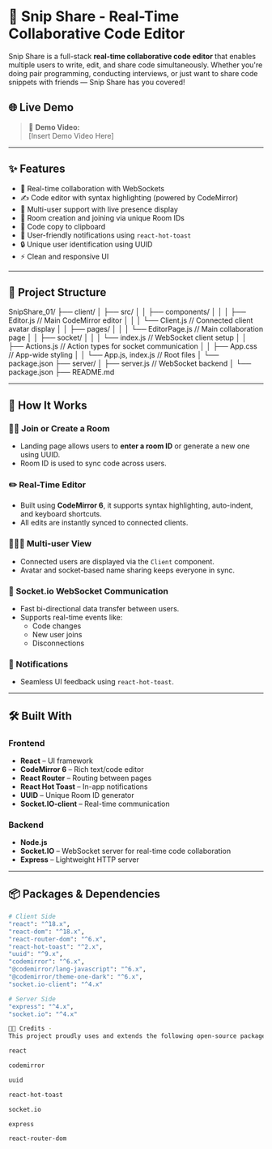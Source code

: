 # 🚀 Snip Share - Real-Time Collaborative Code Editor

Snip Share is a full-stack **real-time collaborative code editor** that enables multiple users to write, edit, and share code simultaneously. Whether you're doing pair programming, conducting interviews, or just want to share code snippets with friends — Snip Share has you covered!

## 🌐 Live Demo

> 🎥 **Demo Video:**  
> [Insert Demo Video Here]  
---

## ✨ Features

- 🔗 Real-time collaboration with WebSockets
- ✍️ Code editor with syntax highlighting (powered by CodeMirror)
- 🧠 Multi-user support with live presence display
- 🚪 Room creation and joining via unique Room IDs
- 🧹 Code copy to clipboard
- 💬 User-friendly notifications using `react-hot-toast`
- 🔒 Unique user identification using UUID
- ⚡ Clean and responsive UI

---

## 🧱 Project Structure
SnipShare_01/
├── client/
│ ├── src/
│ │ ├── components/
│ │ │ ├── Editor.js // Main CodeMirror editor
│ │ │ └── Client.js // Connected client avatar display
│ │ ├── pages/
│ │ │ └── EditorPage.js // Main collaboration page
│ │ ├── socket/
│ │ │ └── index.js // WebSocket client setup
│ │ ├── Actions.js // Action types for socket communication
│ │ ├── App.css // App-wide styling
│ │ └── App.js, index.js // Root files
│ └── package.json
├── server/
│ ├── server.js // WebSocket backend
│ └── package.json
├── README.md


---

## 🔧 How It Works

### 🧑‍💻 Join or Create a Room
- Landing page allows users to **enter a room ID** or generate a new one using UUID.
- Room ID is used to sync code across users.

### ✏️ Real-Time Editor
- Built using **CodeMirror 6**, it supports syntax highlighting, auto-indent, and keyboard shortcuts.
- All edits are instantly synced to connected clients.

### 🧑‍🤝‍🧑 Multi-user View
- Connected users are displayed via the `Client` component.
- Avatar and socket-based name sharing keeps everyone in sync.

### 📡 Socket.io WebSocket Communication
- Fast bi-directional data transfer between users.
- Supports real-time events like:
  - Code changes
  - New user joins
  - Disconnections

### 🔔 Notifications
- Seamless UI feedback using `react-hot-toast`.

---

## 🛠️ Built With

### Frontend
- **React** – UI framework
- **CodeMirror 6** – Rich text/code editor
- **React Router** – Routing between pages
- **React Hot Toast** – In-app notifications
- **UUID** – Unique Room ID generator
- **Socket.IO-client** – Real-time communication

### Backend
- **Node.js**
- **Socket.IO** – WebSocket server for real-time code collaboration
- **Express** – Lightweight HTTP server

---

## 📦 Packages & Dependencies

```bash
# Client Side
"react": "^18.x",
"react-dom": "^18.x",
"react-router-dom": "^6.x",
"react-hot-toast": "^2.x",
"uuid": "^9.x",
"codemirror": "^6.x",
"@codemirror/lang-javascript": "^6.x",
"@codemirror/theme-one-dark": "^6.x",
"socket.io-client": "^4.x"

# Server Side
"express": "^4.x",
"socket.io": "^4.x"

🧑‍🎓 Credits -
This project proudly uses and extends the following open-source packages:

react

codemirror

uuid

react-hot-toast

socket.io

express

react-router-dom



